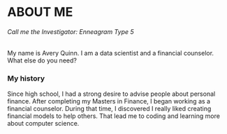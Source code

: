 
<h1>ABOUT ME</h1>
<h6>Call me the Investigator: Enneagram Type 5</h6>

My name is Avery Quinn. I am a data scientist and a financial counselor.
What else do you need?

### My history

Since high school, I had a strong desire to advise people about personal finance. After completing my Masters in Finance, I began working as a financial counselor. During that time, I discovered I really liked creating financial models to help others. That lead me to coding and learning more about computer science.  

